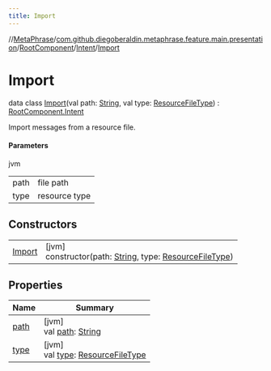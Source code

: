 ```yaml
---
title: Import
---
```

//[MetaPhrase](../../../../../index.html)/[com.github.diegoberaldin.metaphrase.feature.main.presentation](../../../index.html)/[RootComponent](../../index.html)/[Intent](../index.html)/[Import](index.html)



# Import

data class [Import](index.html)(val path: [String](https://kotlinlang.org/api/latest/jvm/stdlib/kotlin/-string/index.html), val type: [ResourceFileType](../../../../com.github.diegoberaldin.metaphrase.domain.project.data/-resource-file-type/index.html)) : [RootComponent.Intent](../index.html)

Import messages from a resource file.



#### Parameters


jvm

| | |
|---|---|
| path | file path |
| type | resource type |



## Constructors


| | |
|---|---|
| [Import](-import.html) | [jvm]<br>constructor(path: [String](https://kotlinlang.org/api/latest/jvm/stdlib/kotlin/-string/index.html), type: [ResourceFileType](../../../../com.github.diegoberaldin.metaphrase.domain.project.data/-resource-file-type/index.html)) |


## Properties


| Name | Summary |
|---|---|
| [path](path.html) | [jvm]<br>val [path](path.html): [String](https://kotlinlang.org/api/latest/jvm/stdlib/kotlin/-string/index.html) |
| [type](type.html) | [jvm]<br>val [type](type.html): [ResourceFileType](../../../../com.github.diegoberaldin.metaphrase.domain.project.data/-resource-file-type/index.html) |

